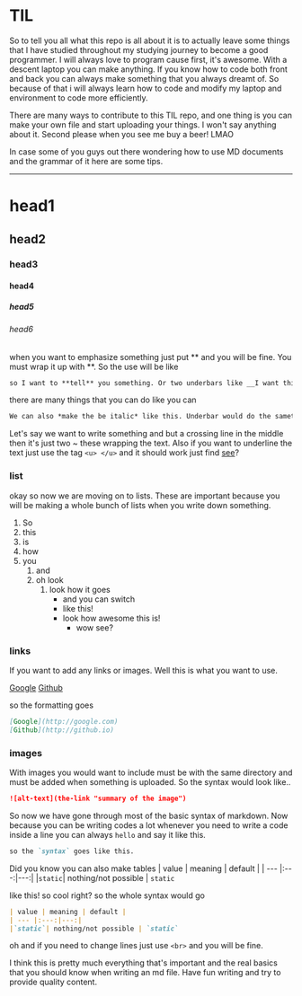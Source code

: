 # TIL

So to tell you all what this repo is all about it is to actually leave some things that I have studied
throughout my studying journey to become a good programmer. I will always love to program cause first,
it's awesome. With a descent laptop you can make anything. If you know how to code both front and back
you can always make something that you always dreamt of. So because of that i will always learn how to code and modify my laptop and environment to code more efficiently.

There are many ways to contribute to this TIL repo, and one thing is you can make your own file and start uploading your things. I won't say anything about it. Second please when you see me buy a beer! LMAO

In case some of you guys out there wondering how to use MD documents and the grammar of it here are some tips. 

---

# head1
## head2
### head3
#### head4
##### head5
###### head6

when you want to emphasize something just put ** and you will be fine. You must wrap it up with **. So the use will be like
```md
so I want to **tell** you something. Or two underbars like __I want this sentense to be bold.__ 
```
there are many things that you can do like you can
```md
We can also *make the be italic* like this. Underbar would do the samething to this. Like _my face is melting_ see?
```
Let's say we want to write something and but a crossing line in the middle then it's just two ~ these wrapping the text. Also if you want to underline the text just use the tag ```<u> </u>``` and it should work just find <u>see</u>?

### list
okay so now we are moving on to lists. These are important because you will be making a whole bunch of lists when you write down something. 

1. So
2. this
3. is 
4. how 
5. you 
   1. and
   2. oh look  
      1. look how it goes
           - and you can switch
           - like this!
           - look how awesome this is!
             - wow see?

### links
If you want to add any links or images. Well this is what you want to use. 

[Google](http://google.com)
[Github](http://github.io)

so the formatting goes
```md
[Google](http://google.com)
[Github](http://github.io)
```

### images
With images you would want to include must be with the same directory and must be added when something is uploaded. So the syntax would look like..
```md
![alt-text](the-link "summary of the image") 
```

So now we have gone through most of the basic syntax of markdown. Now because you can be writing codes a lot whenever you need to write a code inside a line you can always `hello` and say it like this.
```md
so the `syntax` goes like this.
```

Did you know you can also make tables
| value | meaning | default |
| --- |:---:|---:|
|`static`| nothing/not possible | `static`

like this! so cool right? so the whole syntax would go
```md
| value | meaning | default |
| --- |:---:|---:|
|`static`| nothing/not possible | `static`
```

oh and if you need to change lines just use `<br>` and you will be fine.

I think this is pretty much everything that's important and the real basics that you should know when writing an md file. Have fun writing and try to provide quality content.
